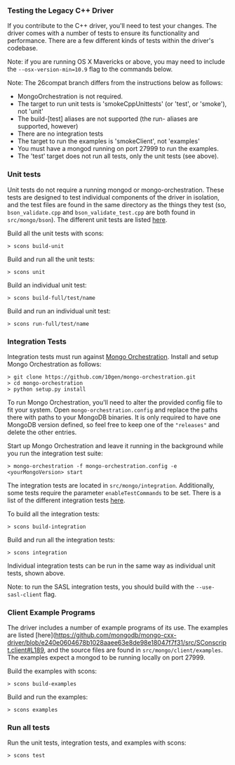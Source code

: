 ### Testing the Legacy C++ Driver

If you contribute to the C++ driver, you'll need to test your changes.  The driver comes with a number of tests to ensure its functionality and performance.  There are a few different kinds of tests within the driver's codebase.

Note: if you are running OS X Mavericks or above, you may need to include the ```--osx-version-min=10.9``` flag to the commands below.

Note: The 26compat branch differs from the instructions below as follows:
* MongoOrchestration is not required.
* The target to run unit tests is 'smokeCppUnittests' (or 'test', or 'smoke'), not 'unit'
* The build-[test] aliases are not supported (the run- aliases are supported, however)
* There are no integration tests
* The target to run the examples is 'smokeClient', not 'examples'
* You must have a mongod running on port 27999 to run the examples.
* The 'test' target does not run all tests, only the unit tests (see above).

### Unit tests

Unit tests do not require a running mongod or mongo-orchestration. These tests are designed to test individual components of the driver in isolation, and the test files are found in the same directory as the things they test (so, ```bson_validate.cpp``` and ```bson_validate_test.cpp``` are both found in ```src/mongo/bson```).  The different unit tests are listed [here](https://github.com/mongodb/mongo-cxx-driver/blob/e240e0604678b1028aaee63e8de98e18047f7f31/src/mongo/SConscript#L49).

Build all the unit tests with scons:

```
> scons build-unit
```

Build and run all the unit tests:

```
> scons unit
```

Build an individual unit test:

```
> scons build-full/test/name
```

Build and run an individual unit test:

```
> scons run-full/test/name
```

### Integration Tests

Integration tests must run against [Mongo Orchestration](https://github.com/10gen/mongo-orchestration).  Install and setup Mongo Orchestration as follows:
```
> git clone https://github.com/10gen/mongo-orchestration.git
> cd mongo-orchestration
> python setup.py install
```
To run Mongo Orchestration, you'll need to alter the provided config file to fit your system.  Open ```mongo-orchestration.config``` and replace the paths there with paths to your MongoDB binaries.  It is only required to have one MongoDB version defined, so feel free to keep one of the ```"releases"``` and delete the other entries.

Start up Mongo Orchestration and leave it running in the background while you run the integration test suite:
```
> mongo-orchestration -f mongo-orchestration.config -e <yourMongoVersion> start
```

The integration tests are located in ```src/mongo/integration```.  Additionally, some tests require the parameter ```enableTestCommands``` to be set. There is a list of the different integration tests [here](https://github.com/mongodb/mongo-cxx-driver/blob/e240e0604678b1028aaee63e8de98e18047f7f31/src/mongo/SConscript#L114).

To build all the integration tests:

```
> scons build-integration
```

Build and run all the integration tests:

```
> scons integration
```

Individual integration tests can be run in the same way as individual unit tests, shown above.

Note: to run the SASL integration tests, you should build with the ```--use-sasl-client``` flag.

### Client Example Programs

The driver includes a number of example programs of its use.  The examples are listed [here](https://github.com/mongodb/mongo-cxx-driver/blob/e240e0604678b1028aaee63e8de98e18047f7f31/src/SConscript.client#L189, and the source files are found in ```src/mongo/client/examples```.  The examples expect a mongod to be running locally on port 27999.

Build the examples with scons:

```
> scons build-examples
```

Build and run the examples:

```
> scons examples
```

### Run all tests
Run the unit tests, integration tests, and examples with scons:
```
> scons test
```
